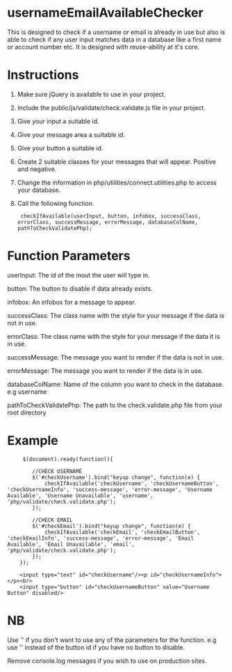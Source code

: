 # usernameEmailAvailableChecker
This is designed to check if a username or email is already in use but also is able to check if any user input matches data in a database like a first name or account number etc. It is designed with reuse-ability at it's core.


# Instructions
1. Make sure jQuery is available to use in your project.
2. Include the public/js/validate/check.validate.js file in your project.
3. Give your input a suitable id.
4. Give your message area a suitable id.
5. Give your button a suitable id.
6. Create 2 suitable classes for your messages that will appear. Positive and negative.
7. Change the information in php/utilities/connect.utilities.php to access your database.
5. Call the following function.

        checkIfAvailable(userInput, button, infobox, successClass, errorClass, successMessage, errorMessage, databaseColName, pathToCheckValidatePhp);
        

# Function Parameters

userInput: The id of the inout the user will type in.

button: The button to disable if data already exists.

infobox: An infobox for a message to appear. 

successClass: The class name with the style for your message if the data is not in use.

errorClass: The class name with the style for your message if the data it is in use.

successMessage: The message you want to render if the data is not in use.

errorMessage: The message you want to render if the data is in use.

databaseColName: Name of the column you want to check in the database. e.g username

pathToCheckValidatePhp: The path to the check.validate.php file from your root directory

# Example

         $(document).ready(function(){

            //CHECK USERNAME
            $('#checkUsername').bind("keyup change", function(e) {
                checkIfAvailable('checkUsername', 'checkUsernameButton', 'checkUsernameInfo', 'success-message', 'error-message', 'Username Available', 'Username Unavailable', 'username', 'php/validate/check.validate.php');
            });

            //CHECK EMAIL
            $('#checkEmail').bind("keyup change", function(e) {
                checkIfAvailable('checkEmail', 'checkEmailButton', 'checkEmailInfo', 'success-message', 'error-message', 'Email Available', 'Email Unavailable', 'email', 'php/validate/check.validate.php');
            });
        });
        
        <input type="text" id="checkUsername"/><p id="checkUsernameInfo"></p><br>
        <input type="button" id="checkUsernameButton" value="Username Button" disabled/>
        

# NB
Use '' if you don't want to use any of the parameters for the function. e.g use '' instead of the button id if you have no button to disable.

Remove console.log messages if you wish to use on production sites.
